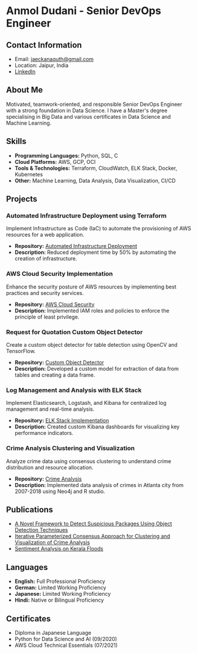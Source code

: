 # Anmol Dudani - Senior DevOps Engineer

## Contact Information
- Email: jaeckanaquth@gmail.com
- Location: Jaipur, India
- [LinkedIn](https://www.linkedin.com/in/anmol-dudani-k/)

## About Me
Motivated, teamwork-oriented, and responsible Senior DevOps Engineer with a strong foundation in Data Science. I have a Master's degree specialising in Big Data and various certificates in Data Science and Machine Learning.

## Skills
- **Programming Languages:** Python, SQL, C
- **Cloud Platforms:** AWS, GCP, OCI
- **Tools & Technologies:** Terraform, CloudWatch, ELK Stack, Docker, Kubernetes
- **Other:** Machine Learning, Data Analysis, Data Visualization, CI/CD

## Projects

### Automated Infrastructure Deployment using Terraform
Implement Infrastructure as Code (IaC) to automate the provisioning of AWS resources for a web application.
- **Repository:** [Automated Infrastructure Deployment](https://github.com/jaeckanaquth/aws_Infrastructure_terraform)
- **Description:** Reduced deployment time by 50% by automating the creation of infrastructure.

### AWS Cloud Security Implementation
Enhance the security posture of AWS resources by implementing best practices and security services.
- **Repository:** [AWS Cloud Security](https://github.com/yourusername/aws-cloud-security)
- **Description:** Implemented IAM roles and policies to enforce the principle of least privilege.

### Request for Quotation Custom Object Detector
Create a custom object detector for table detection using OpenCV and TensorFlow.
- **Repository:** [Custom Object Detector](https://github.com/yourusername/custom-object-detector)
- **Description:** Developed a custom model for extraction of data from tables and creating a data frame.

### Log Management and Analysis with ELK Stack
Implement Elasticsearch, Logstash, and Kibana for centralized log management and real-time analysis.
- **Repository:** [ELK Stack Implementation](https://github.com/yourusername/elk-stack-implementation)
- **Description:** Created custom Kibana dashboards for visualizing key performance indicators.

### Crime Analysis Clustering and Visualization
Analyze crime data using consensus clustering to understand crime distribution and resource allocation.
- **Repository:** [Crime Analysis](https://github.com/yourusername/crime-analysis)
- **Description:** Implemented data analysis of crimes in Atlanta city from 2007-2018 using Neo4j and R studio.

## Publications
- [A Novel Framework to Detect Suspicious Packages Using Object Detection Techniques](http://innovation-journals.org/ece_10vi1-9.pdf)
- [Iterative Parameterized Consensus Approach for Clustering and Visualization of Crime Analysis](https://link.springer.com/chapter/10.1007/978-981-15-4936-6_20)
- [Sentiment Analysis on Kerala Floods](https://link.springer.com/chapter/10.1007/978-981-15-1286-5_10)

## Languages
- **English:** Full Professional Proficiency
- **German:** Limited Working Proficiency
- **Japanese:** Limited Working Proficiency
- **Hindi:** Native or Bilingual Proficiency

## Certificates
- Diploma in Japanese Language
- Python for Data Science and AI (09/2020)
- AWS Cloud Technical Essentials (07/2021)
